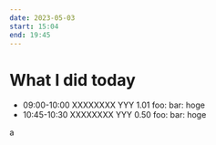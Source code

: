 ```yaml
---
date: 2023-05-03
start: 15:04
end: 19:45
---
```


# What I did today

- 09:00-10:00 XXXXXXXX YYY 1.01 foo: bar: hoge
- 10:45-10:30 XXXXXXXX YYY 0.50 foo: bar: hoge

a

